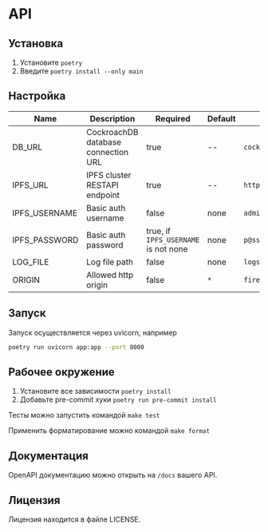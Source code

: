 # API

## Установка

1. Установите `poetry`
2. Введите `poetry install --only main`

## Настройка

| Name          | Description                         | Required                             | Default    | Example                                                |
|---------------|-------------------------------------|--------------------------------------|------------|--------------------------------------------------------|
| DB_URL        | CockroachDB database connection URL | true                                 | --         | `cockroachdb://root:pass@localhost:26257/defaultdb`   |
| IPFS_URL      | IPFS cluster RESTAPI endpoint       | true                                 | --         | `http://127.0.0.1:9094`                                |
| IPFS_USERNAME | Basic auth username                 | false                                | none       | `admin`                                                |
| IPFS_PASSWORD | Basic auth password                 | true, if `IPFS_USERNAME` is not none | none       | `p@ssword`                                             |
| LOG_FILE      | Log file path                       | false                                | none       | `logs.txt`                               |
| ORIGIN        | Allowed http origin                 | false                                | `*`        | `firesquare.ru`                                        |

## Запуск

Запуск осуществляется через uvicorn, например

```bash
poetry run uvicorn app:app --port 8000
```

## Рабочее окружение

1. Установите все зависимости `poetry install`
2. Добавьте pre-commit хуки `poetry run pre-commit install`

Тесты можно запустить командой `make test`

Применить форматирование можно командой `make format`

## Документация

OpenAPI документацию можно открыть на `/docs` вашего API.

## Лицензия

Лицензия находится в файле LICENSE.
